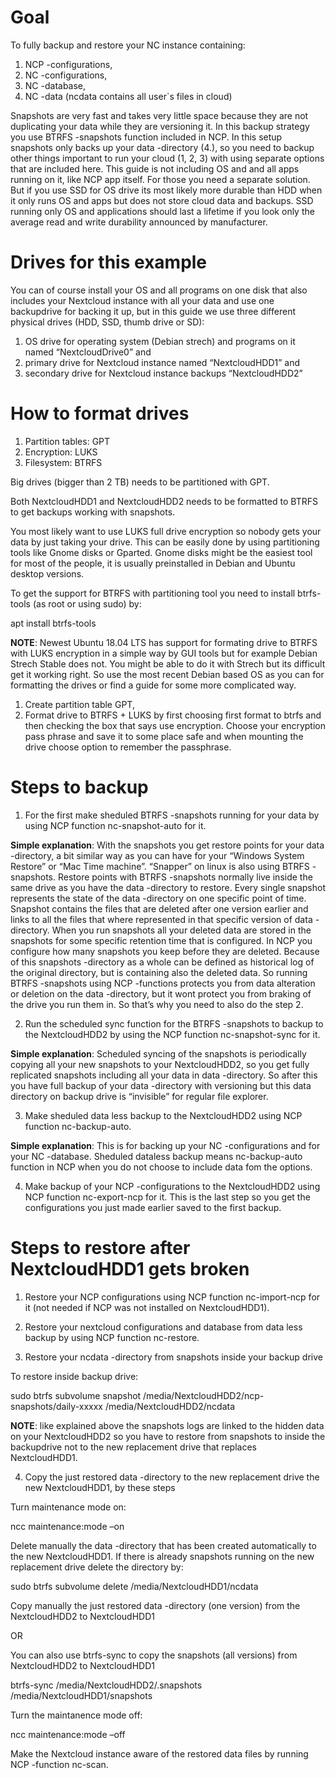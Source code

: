 # Goal

To fully backup and restore your NC instance containing:
1. NCP -configurations,
2. NC -configurations,
3. NC -database,
4. NC -data (ncdata contains all user`s files in cloud)

Snapshots are very fast and takes very little space because they are not duplicating your data while they are versioning it. In this backup strategy you use BTRFS -snapshots function included in NCP. In this setup snapshots only backs up your data -directory (4.), so you need to backup other things important to run your cloud (1, 2, 3) with using separate options that are included here. This guide is not including OS and and all apps running on it, like NCP app itself. For those you need a separate solution. But if you use SSD for OS drive its most likely more durable than HDD when it only runs OS and apps but does not store cloud data and backups. SSD running only OS and applications should last a lifetime if you look only the average read and write durability announced by manufacturer.

# Drives for this example

You can of course install your OS and all programs on one disk that also includes your Nextcloud instance with all your data and use one backupdrive for backing it up, but in this guide we use three different physical drives (HDD, SSD, thumb drive or SD):

1. OS drive for operating system (Debian strech) and programs on it named “NextcloudDrive0” and 
2. primary drive for Nextcloud instance named “NextcloudHDD1” and
3. secondary drive for Nextcloud instance backups “NextcloudHDD2”

# How to format drives

1. Partition tables: GPT
2. Encryption: LUKS
3. Filesystem: BTRFS

Big drives (bigger than 2 TB) needs to be partitioned with GPT.

Both NextcloudHDD1 and NextcloudHDD2 needs to be formatted to BTRFS  to get backups working with snapshots. 

You most likely want to use LUKS full drive encryption so nobody gets your data by just taking your drive. This can be easily done by using partitioning tools like Gnome disks or Gparted. Gnome disks might be the easiest tool for most of the people, it is usually preinstalled in Debian and Ubuntu desktop versions. 

To get the support for BTRFS with partitioning tool you need to install btrfs-tools (as root or using sudo) by: 


apt install btrfs-tools


**NOTE**: Newest Ubuntu 18.04 LTS has support for formating drive to BTRFS with LUKS encryption in a simple way by GUI tools but for example Debian Strech Stable does not. You might be able to do it with Strech but its difficult get it working right. So use the most recent Debian based OS as you can for formatting the drives or find a guide for some more complicated way.

1. Create partition table GPT,
2. Format drive to BTRFS + LUKS by first choosing first format to btrfs and then checking the box that says use encryption. Choose your encryption pass phrase and save it to some place safe and when mounting the drive choose option to remember the passphrase.

# Steps to backup

1. For the first make sheduled BTRFS -snapshots running for your data by using NCP function nc-snapshot-auto for it.

**Simple explanation**:
With the snapshots you get restore points for your data -directory, a bit similar way as you can have for your “Windows System Restore” or “Mac Time machine”. “Snapper” on linux is also using BTRFS -snapshots. Restore points with BTRFS -snapshots normally live inside the same drive as you have the data -directory to restore. Every single snapshot represents the state of the data -directory on one specific point of time. Snapshot contains the files that are deleted after one version earlier and links to all the files that where represented in that specific version of data -directory. When you run snapshots all your deleted data are stored in the snapshots for some specific retention time that is configured. In NCP you configure how many snapshots you keep before they are deleted. Because of this snapshots -directory as a whole can be defined as historical log of the original directory, but is containing also the deleted data. So running BTRFS -snapshots using NCP -functions protects you from data alteration or deletion on the data -directory, but it wont protect you from braking of the drive you run them in. So that’s why you need to also do the step 2.

2. Run the scheduled sync function for the BTRFS -snapshots to backup to the NextcloudHDD2 by using the NCP function nc-snapshot-sync for it.

**Simple explanation**:
Scheduled syncing of the snapshots is periodically copying all your new snapshots to your NextcloudHDD2, so you get fully replicated snapshots including all your data in data -directory. So after this you have full backup of your data -directory with versioning but this data directory on backup drive is “invisible” for regular file explorer.


3. Make sheduled data less backup to the NextcloudHDD2 using NCP function nc-backup-auto.

**Simple explanation**:
This is for backing up your NC -configurations and for your NC -database. Sheduled dataless backup means nc-backup-auto function in NCP when you do not choose to include data fom the options.

4. Make backup of your NCP -configurations to the NextcloudHDD2 using NCP function nc-export-ncp for it. This is the last step so you get the configurations you just made earlier saved to the first backup.

# Steps to restore after NextcloudHDD1 gets broken

1. Restore your NCP configurations using NCP function nc-import-ncp for it (not needed if NCP was not installed on NextcloudHDD1).

2. Restore your nextcloud configurations and database from data less backup by using NCP function nc-restore.

3. Restore your ncdata -directory from snapshots inside your backup drive

To restore inside backup drive:

sudo btrfs subvolume snapshot /media/NextcloudHDD2/ncp-snapshots/daily-xxxxx /media/NextcloudHDD2/ncdata

**NOTE**: like explained above the snapshots logs are linked to the hidden data on your NextcloudHDD2 so you have to restore from snapshots to inside the backupdrive not to the new replacement drive that replaces NextcloudHDD1.

4. Copy the just restored data -directory to the new replacement drive the new NextcloudHDD1, by these steps

Turn maintenance mode on:

ncc maintenance:mode –on

Delete manually the data -directory that has been created automatically to the new NextcloudHDD1. If there is already snapshots running on the new replacement drive delete the directory by:

sudo btrfs subvolume delete /media/NextcloudHDD1/ncdata

Copy manually the just restored data -directory (one version) from the NextcloudHDD2 to NextcloudHDD1
  
OR

You can also use btrfs-sync to copy the snapshots (all versions) from NextcloudHDD2 to NextcloudHDD1

btrfs-sync /media/NextcloudHDD2/.snapshots /media/NextcloudHDD1/snapshots

Turn the maintanence mode off:

ncc maintenance:mode –off

Make the Nextcloud instance aware of the restored data files by running NCP -function nc-scan.